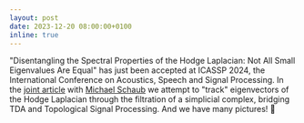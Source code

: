 ```yaml
---
layout: post
date: 2023-12-20 08:00:00+0100
inline: true
---
```


"Disentangling the Spectral Properties of the Hodge Laplacian: Not All Small Eigenvalues Are Equal" has just been accepted at ICASSP 2024, the International Conference on Acoustics, Speech and Signal Processing. In the <a href='https://arxiv.org/abs/2311.14427'>joint article</a> with <a href='https://michaelschaub.github.io'>Michael Schaub</a> we attempt to "track" eigenvectors of the Hodge Laplacian through the filtration of a simplicial complex, bridging TDA and Topological Signal Processing. And we have many pictures! :tada:
